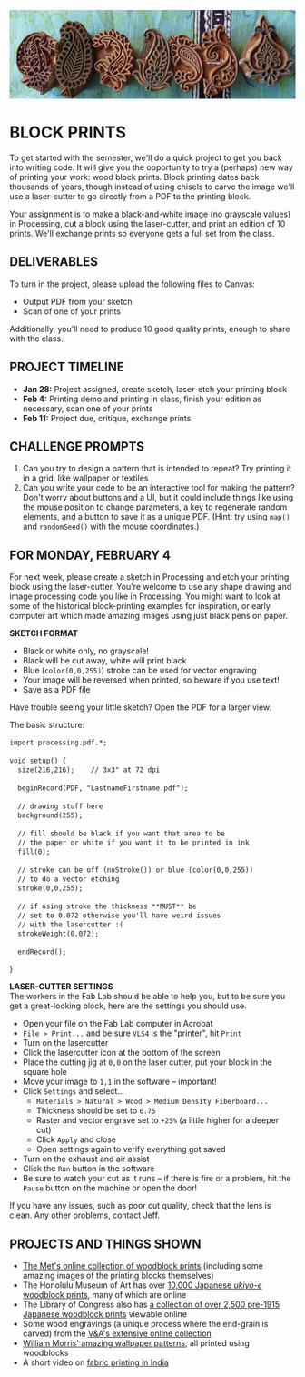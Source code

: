 ![A wooden printing block from India, used to make textiles](https://raw.githubusercontent.com/jeffThompson/CreativeProgramming2/master/Images/Week01_BlockPrinting/WoodenPrintingBlocks_India.jpg)

# BLOCK PRINTS

To get started with the semester, we'll do a quick project to get you back into writing code. It will give you the opportunity to try a (perhaps) new way of printing your work: wood block prints. Block printing dates back thousands of years, though instead of using chisels to carve the image we'll use a laser-cutter to go directly from a PDF to the printing block.

Your assignment is to make a black-and-white image (no grayscale values) in Processing, cut a block using the laser-cutter, and print an edition of 10 prints. We'll exchange prints so everyone gets a full set from the class.

## DELIVERABLES  
To turn in the project, please upload the following files to Canvas:  
* Output PDF from your sketch  
* Scan of one of your prints  

Additionally, you'll need to produce 10 good quality prints, enough to share with the class.

## PROJECT TIMELINE  
* **Jan 28:** Project assigned, create sketch, laser-etch your printing block  
* **Feb 4:** Printing demo and printing in class, finish your edition as necessary, scan one of your prints  
* **Feb 11:** Project due, critique, exchange prints  

## CHALLENGE PROMPTS  
1. Can you try to design a pattern that is intended to repeat? Try printing it in a grid, like wallpaper or textiles  
2. Can you write your code to be an interactive tool for making the pattern? Don't worry about buttons and a UI, but it could include things like using the mouse position to change parameters, a key to regenerate random elements, and a button to save it as a unique PDF. (Hint: try using `map()` and `randomSeed()` with the mouse coordinates.)  

## FOR MONDAY, FEBRUARY 4  
For next week, please create a sketch in Processing and etch your printing block using the laser-cutter. You're welcome to use any shape drawing and image processing code you like in Processing. You might want to look at some of the historical block-printing examples for inspiration, or early computer art which made amazing images using just black pens on paper.

**SKETCH FORMAT**  
* Black or white only, no grayscale!  
* Black will be cut away, white will print black  
* Blue (`color(0,0,255)`) stroke can be used for vector engraving  
* Your image will be reversed when printed, so beware if you use text!  
* Save as a PDF file  

Have trouble seeing your little sketch? Open the PDF for a larger view.

The basic structure:  

    import processing.pdf.*;

    void setup() {
      size(216,216);    // 3x3" at 72 dpi
  
      beginRecord(PDF, "LastnameFirstname.pdf");
  
      // drawing stuff here
      background(255);
  
      // fill should be black if you want that area to be
      // the paper or white if you want it to be printed in ink
      fill(0);
  
      // stroke can be off (noStroke()) or blue (color(0,0,255))
      // to do a vector etching
      stroke(0,0,255);

      // if using stroke the thickness **MUST** be
      // set to 0.072 otherwise you'll have weird issues
      // with the lasercutter :(
      strokeWeight(0.072);
  
      endRecord();
}

**LASER-CUTTER SETTINGS**  
The workers in the Fab Lab should be able to help you, but to be sure you get a great-looking block, here are the settings you should use.

* Open your file on the Fab Lab computer in Acrobat  
* `File > Print...` and be sure `VLS4` is the "printer", hit `Print`  
* Turn on the lasercutter  
* Click the lasercutter icon at the bottom of the screen  
* Place the cutting jig at `0,0` on the laser cutter, put your block in the square hole  
* Move your image to `1,1` in the software – important!  
* Click `Settings` and select...
  * `Materials > Natural > Wood > Medium Density Fiberboard...`  
  * Thickness should be set to `0.75`  
  * Raster and vector engrave set to `+25%` (a little higher for a deeper cut)  
  * Click `Apply` and close  
  * Open settings again to verify everything got saved  
* Turn on the exhaust and air assist  
* Click the `Run` button in the software  
* Be sure to watch your cut as it runs – if there is fire or a problem, hit the `Pause` button on the machine or open the door!

If you have any issues, such as poor cut quality, check that the lens is clean. Any other problems, contact Jeff.

## PROJECTS AND THINGS SHOWN  
* [The Met's online collection of woodblock prints](https://www.metmuseum.org/art/collection/search#!?q=woodblock%20print&perPage=20&searchField=All&showOnly=withImage&sortBy=relevance&offset=0&pageSize=0) (including some amazing images of the printing blocks themselves)  
* The Honolulu Museum of Art has over [10,000 Japanese *ukiyo-e* woodblock prints](https://honolulumuseum.org/art/collections/5785-new-japanese-woodblock-prints), many of which are online  
* The Library of Congress also has [a collection of over 2,500 pre-1915 Japanese woodblock prints](https://www.loc.gov/collections/japanese-fine-prints-pre-1915) viewable online  
* Some wood engravings (a unique process where the end-grain is carved) from the [V&A's extensive online collection](https://collections.vam.ac.uk/search/?limit=15&narrow=1&quality=1&materialsearch=wood+engraving&technique%5B%5D=AAT53303&offset=0&slug=0)  
* [William Morris' amazing wallpaper patterns](https://www.vam.ac.uk/articles/william-morris-and-wallpaper-design), all printed using woodblocks    
* A short video on [fabric printing in India](https://www.youtube.com/watch?v=0qnKcpAgNEM)  
